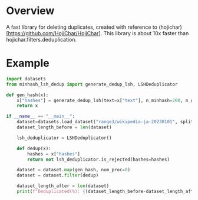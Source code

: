 # Overview
A fast library for deleting duplicates, created with reference to (hojichar)[https://github.com/HojiChar/HojiChar].
This library is about 10x faster than hojichar.filters.deduplication. 

# Example
```python
import datasets
from minhash_lsh_dedup import generate_dedup_lsh, LSHDeduplicator

def gen_hash(x):
    x["hashes"] = generate_dedup_lsh(text=x["text"], n_minhash=200, n_gram=5, n_buckets=20, bucket_size=10)
    return x

if __name__ == "__main__":
    dataset=datasets.load_dataset("range3/wikipedia-ja-20230101", split="train")
    dataset_length_before = len(dataset)

    lsh_deduplicator = LSHDeduplicator()

    def dedup(x):
        hashes = x["hashes"]
        return not lsh_deduplicator.is_rejected(hashes=hashes)

    dataset = dataset.map(gen_hash, num_proc=8)
    dataset = dataset.filter(dedup)

    dataset_length_after = len(dataset)
    print(f"Deduplicated(%): {(dataset_length_before-dataset_length_after)/dataset_length_before}")
```
